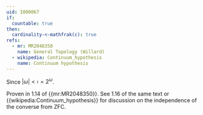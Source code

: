 ```yaml
---
uid: I000067
if:
  countable: true
then:
  cardinality-<-mathfrak(c): true
refs:
  - mr: MR2048350
    name: General Topology (Willard)
  - wikipedia: Continuum_hypothesis
    name: Continuum hypothesis
---
```

Since $|\omega| < \mathfrak{c} = 2^{\omega}$.

Proven in 1.14 of {{mr:MR2048350}}. See 1.16 of the same text or
{{wikipedia:Continuum_hypothesis}} for discussion on the independence
of the converse from ZFC.
